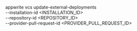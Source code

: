 appwrite vcs update-external-deployments \
    --installation-id <INSTALLATION_ID> \
    --repository-id <REPOSITORY_ID> \
    --provider-pull-request-id <PROVIDER_PULL_REQUEST_ID>
